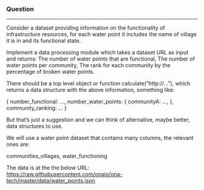 ### Question
---

Consider a dataset providing information on the functionality of infrastructure resources, for each water point it includes the name of village it is in and its functional state.

Implement a data processing module which takes a dataset URL as input and returns:
The number of water points that are functional,
The number of water points per community,
The rank for each community by the percentage of broken water points.

There should be a top level object or function calculate(“http://...”), which returns a data structure with the above information, something like:

{
  number_functional: …,
  number_water_points: {
    communityA: …,
  },
  community_ranking: …
}

But that’s just a suggestion and we can think of alternative, maybe better, data structures to use.

We will use a water point dataset that contains many columns, the relevant ones are:

communities_villages, water_functioning

The data is at the the below URL: https://raw.githubusercontent.com/onaio/ona-tech/master/data/water_points.json
